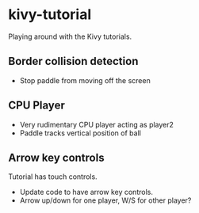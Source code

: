 # kivy-tutorial
Playing around with the Kivy tutorials.

## Border collision detection
* Stop paddle from moving off the screen

## CPU Player
* Very rudimentary CPU player acting as player2
* Paddle tracks vertical position of ball

## Arrow key controls
Tutorial has touch controls. 
* Update code to have arrow key controls.
* Arrow up/down for one player, W/S for other player?
